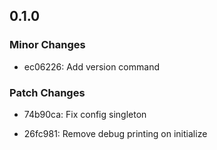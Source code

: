 ## 0.1.0

### Minor Changes

- ec06226: Add version command
  
### Patch Changes

- 74b90ca: Fix config singleton
  
- 26fc981: Remove debug printing on initialize

